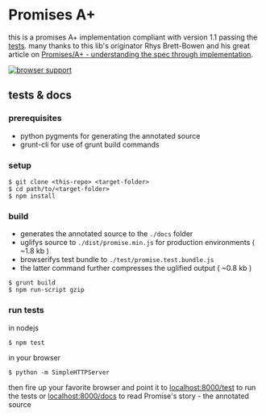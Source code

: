 
Promises A+
===========

this is a promises A+ implementation compliant with version 1.1 passing the [tests][2].
many thanks to this lib's originator Rhys Brett-Bowen and his great article on [Promises/A+ - understanding the spec through implementation][1].

[![browser support](https://ci.testling.com/espretto/promise.png)](https://ci.testling.com/espretto/promise)

[1]: http://modernjavascript.blogspot.de/2013/08/promisesa-understanding-by-doing.html
[2]: https://github.com/promises-aplus/promises-tests

tests & docs
------------

### prerequisites
- python pygments for generating the annotated source
- grunt-cli for use of grunt build commands

### setup
```
$ git clone <this-repo> <target-folder>
$ cd path/to/<target-folder>
$ npm install
```

### build
- generates the annotated source to the `./docs` folder
- uglifys source to `./dist/promise.min.js` for production environments ( ~1.8 kb )
- browserifys test bundle to `./test/promise.test.bundle.js`
- the latter command further compresses the uglified output ( ~0.8 kb )
```
$ grunt build
$ npm run-script gzip
```

### run tests
in nodejs
```
$ npm test
```
in your browser
```
$ python -m SimpleHTTPServer
```
then fire up your favorite browser and point it to [localhost:8000/test](http://localhost:8000/test) to run the tests or [localhost:8000/docs](localhost:8000/docs/src/promise.js.html) to read Promise's story - the annotated source